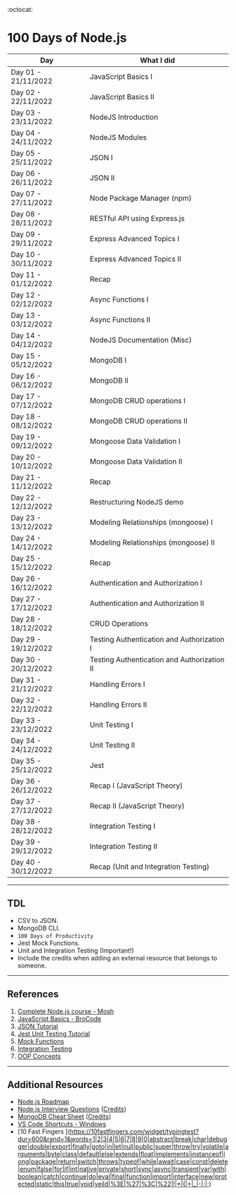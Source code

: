 :octocat:
# 100 Days of Node.js

Day|What I did
------------ | ------------- 
Day 01 - 21/11/2022| JavaScript Basics I
Day 02 - 22/11/2022| JavaScript Basics II
Day 03 - 23/11/2022| NodeJS Introduction
Day 04 - 24/11/2022| NodeJS Modules
Day 05 - 25/11/2022| JSON I
Day 06 - 26/11/2022| JSON II
Day 07 - 27/11/2022| Node Package Manager (npm)
Day 08 - 28/11/2022| RESTful API using Express.js
Day 09 - 29/11/2022| Express Advanced Topics I
Day 10 - 30/11/2022| Express Advanced Topics II
Day 11 - 01/12/2022| Recap
Day 12 - 02/12/2022| Async Functions I
Day 13 - 03/12/2022| Async Functions II
Day 14 - 04/12/2022| NodeJS Documentation (Misc)
Day 15 - 05/12/2022| MongoDB I
Day 16 - 06/12/2022| MongoDB II
Day 17 - 07/12/2022| MongoDB CRUD operations I
Day 18 - 08/12/2022| MongoDB CRUD operations II
Day 19 - 09/12/2022| Mongoose Data Validation I 
Day 20 - 10/12/2022| Mongoose Data Validation II
Day 21 - 11/12/2022| Recap
Day 22 - 12/12/2022| Restructuring NodeJS demo
Day 23 - 13/12/2022| Modeling Relationships (mongoose) I
Day 24 - 14/12/2022| Modeling Relationships (mongoose) II
Day 25 - 15/12/2022| Recap
Day 26 - 16/12/2022| Authentication and Authorization I
Day 27 - 17/12/2022| Authentication and Authorization II
Day 28 - 18/12/2022| CRUD Operations
Day 29 - 19/12/2022| Testing Authentication and Authorization I
Day 30 - 20/12/2022| Testing Authentication and Authorization II
Day 31 - 21/12/2022| Handling Errors I
Day 32 - 22/12/2022| Handling Errors II
Day 33 - 23/12/2022| Unit Testing I
Day 34 - 24/12/2022| Unit Testing II
Day 35 - 25/12/2022| Jest
Day 36 - 26/12/2022| Recap I (JavaScript Theory)
Day 37 - 27/12/2022| Recap II (JavaScript Theory)
Day 38 - 28/12/2022| Integration Testing I
Day 39 - 29/12/2022| Integration Testing II
Day 40 - 30/12/2022| Recap (Unit and Integration Testing)

___
## TDL

- CSV to JSON.
- MongoDB CLI.
- `100 Days of Productivity`
- Jest Mock Functions.
- Unit and Integration Testing (Important!)
- Include the credits when adding an external resource that belongs to someone.

___
## References

1. [Complete Node.js course - Mosh]()  
2. [JavaScript Basics - BroCode]()  
3. [JSON Tutorial]()  
4. [Jest Unit Testing Tutorial]()  
5. [Mock Functions]()
6. [Integration Testing]()
7. [OOP Concepts]()

___
## Additional Resources

* [Node.js Roadmap](https://roadmap.sh/nodejs)
* [Node.js Interview Questions](./Resources/Node.js%20Interview%20Questions.pdf) ([Credits]())
* [MongoDB Cheat Sheet](./Resources/MongoDB%20Cheat%20Sheet.pdf) ([Credits]())
* [VS Code Shortcuts - Windows](./Resources/VSCode%20Keyboard%20Shortcuts%20Windows.pdf)
* [10 Fast Fingers ](https://10fastfingers.com/widget/typingtest?dur=600&rand=1&words=1|2|3|4|5|6|7|8|9|0|abstract|break|char|debugger|double|export|finally|goto|in|let|null|public|super|throw|try|volatile|arguments|byte|class|default|else|extends|float|implements|instanceof|long|package|return|switch|throws|typeof|while|await|case|const|delete|enum|false|for|if|int|native|private|short|sync|async|transient|var|with|boolean|catch|continue|do|eval|final|function|import|interface|new|protected|static|this|true|void|yeild|%3E|%27|%3C|%22|!|*|(|+|_|-|:|;)
 
